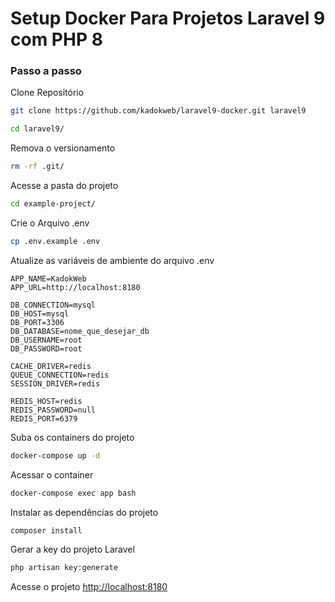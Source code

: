 
# Setup Docker Para Projetos Laravel 9 com PHP 8

### Passo a passo
Clone Repositório
```sh
git clone https://github.com/kadokweb/laravel9-docker.git laravel9
```

```sh
cd laravel9/
```


<!-- Alterne para a branch laravel 8.x
```sh
git checkout laravel-9-com-php-8
``` -->


Remova o versionamento
```sh
rm -rf .git/
```


Acesse a pasta do projeto
```sh
cd example-project/
```
Crie o Arquivo .env
```sh
cp .env.example .env
```


Atualize as variáveis de ambiente do arquivo .env
```dosini
APP_NAME=KadokWeb
APP_URL=http://localhost:8180

DB_CONNECTION=mysql
DB_HOST=mysql
DB_PORT=3306
DB_DATABASE=nome_que_desejar_db
DB_USERNAME=root
DB_PASSWORD=root

CACHE_DRIVER=redis
QUEUE_CONNECTION=redis
SESSION_DRIVER=redis

REDIS_HOST=redis
REDIS_PASSWORD=null
REDIS_PORT=6379
```


Suba os containers do projeto
```sh
docker-compose up -d
```


Acessar o container
```sh
docker-compose exec app bash
```


Instalar as dependências do projeto
```sh
composer install
```


Gerar a key do projeto Laravel
```sh
php artisan key:generate
```


Acesse o projeto
[http://localhost:8180](http://localhost:8180)
